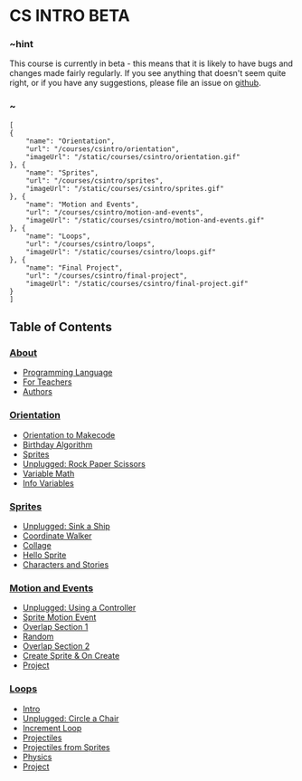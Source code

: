 # CS INTRO BETA

### ~hint

This course is currently in beta - this means that it is likely to have bugs and changes made fairly regularly. If you see anything that doesn't seem quite right, or if you have any suggestions, please file an issue on [github](https://github.com/microsoft/pxt-arcade).

### ~

```codecard
[
{
    "name": "Orientation",
    "url": "/courses/csintro/orientation",
    "imageUrl": "/static/courses/csintro/orientation.gif"
}, {
    "name": "Sprites",
    "url": "/courses/csintro/sprites",
    "imageUrl": "/static/courses/csintro/sprites.gif"
}, {
    "name": "Motion and Events",
    "url": "/courses/csintro/motion-and-events",
    "imageUrl": "/static/courses/csintro/motion-and-events.gif"
}, {
    "name": "Loops",
    "url": "/courses/csintro/loops",
    "imageUrl": "/static/courses/csintro/loops.gif"
}, {
    "name": "Final Project",
    "url": "/courses/csintro/final-project",
    "imageUrl": "/static/courses/csintro/final-project.gif"
}
]
```

## Table of Contents

### [About](/courses/csintro/about)

* [Programming Language](/courses/csintro/about/script)
* [For Teachers](/courses/csintro/about/teachers)
* [Authors](/courses/csintro/about/authors)

### [Orientation](/courses/csintro/orientation)

* [Orientation to Makecode](/courses/csintro/orientation/makecode-orientation)
* [Birthday Algorithm](/courses/csintro/orientation/birthday-algorithm)
* [Sprites](/courses/csintro/orientation/sprites)
* [Unplugged: Rock Paper Scissors](/courses/csintro/orientation/unplugged)
* [Variable Math](/courses/csintro/orientation/variable-math)
* [Info Variables](/courses/csintro/orientation/info)

### [Sprites](/courses/csintro/sprites)

* [Unplugged: Sink a Ship](/courses/csintro/sprites/unplugged)
* [Coordinate Walker](/courses/csintro/sprites/coordinate-walker)
* [Collage](/courses/csintro/sprites/collage)
* [Hello Sprite](/courses/csintro/sprites/hello-sprite)
* [Characters and Stories](/courses/csintro/sprites/characters)

### [Motion and Events](/courses/csintro/motion-and-events)

* [Unplugged: Using a Controller](/courses/csintro/motion-and-events/unplugged)
* [Sprite Motion Event](/courses/csintro/motion-and-events/sprite-motion-event)
* [Overlap Section 1](/courses/csintro/motion-and-events/overlap1)
* [Random](/courses/csintro/motion-and-events/random)
* [Overlap Section 2](/courses/csintro/motion-and-events/overlap2)
* [Create Sprite & On Create](/courses/csintro/motion-and-events/create-on-create-sprites)
* [Project](/courses/csintro/motion-and-events/project)

### [Loops](/courses/csintro/loops)

* [Intro](/courses/csintro/loops/intro)
* [Unplugged: Circle a Chair](/courses/csintro/loops/unplugged)
* [Increment Loop](/courses/csintro/loops/increment-loop)
* [Projectiles](/courses/csintro/loops/projectiles)
* [Projectiles from Sprites](/courses/csintro/loops/projectile-from)
* [Physics](/courses/csintro/loops/physics)
* [Project](/courses/csintro/loops/project)

